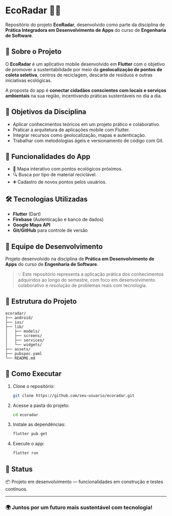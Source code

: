 # EcoRadar 🌱📱

Repositório do projeto **EcoRadar**, desenvolvido como parte da disciplina de **Prática Integradora em Desenvolvimento de Apps** do curso de **Engenharia de Software**.

## 📘 Sobre o Projeto

O **EcoRadar** é um aplicativo mobile desenvolvido em **Flutter** com o objetivo de promover a sustentabilidade por meio da **geolocalização de pontos de coleta seletiva**, centros de reciclagem, descarte de resíduos e outras iniciativas ecológicas. 

A proposta do app é **conectar cidadãos conscientes com locais e serviços ambientais** na sua região, incentivando práticas sustentáveis no dia a dia.

## 🎯 Objetivos da Disciplina

- Aplicar conhecimentos teóricos em um projeto prático e colaborativo.
- Praticar a arquitetura de aplicações mobile com Flutter.
- Integrar recursos como geolocalização, mapas e autenticação.
- Trabalhar com metodologias ágeis e versionamento de código com Git.

## 🚀 Funcionalidades do App

- 📍 Mapa interativo com pontos ecológicos próximos.
- 🔍 Busca por tipo de material reciclável.
- ➕ Cadastro de novos pontos pelos usuários.

## 🛠️ Tecnologias Utilizadas

- **Flutter** (Dart)
- **Firebase** (Autenticação e banco de dados)
- **Google Maps API**
- **Git/GitHub** para controle de versão

## 🧠 Equipe de Desenvolvimento

Projeto desenvolvido na disciplina de **Prática em Desenvolvimento de Apps** do curso de **Engenharia de Software**.

> 💡 Este repositório representa a aplicação prática dos conhecimentos adquiridos ao longo do semestre, com foco em desenvolvimento colaborativo e resolução de problemas reais com tecnologia.

## 📂 Estrutura do Projeto

```
ecoradar/
├── android/
├── ios/
├── lib/
│   ├── models/
│   ├── screens/
│   ├── services/
│   └── widgets/
├── assets/
├── pubspec.yaml
└── README.md
```

## 📝 Como Executar

1. Clone o repositório:
   ```bash
   git clone https://github.com/seu-usuario/ecoradar.git
   ```
2. Acesse a pasta do projeto:
   ```bash
   cd ecoradar
   ```
3. Instale as dependências:
   ```bash
   flutter pub get
   ```
4. Execute o app:
   ```bash
   flutter run
   ```

## 📌 Status

📦 Projeto em desenvolvimento — funcionalidades em construção e testes contínuos.

---

### 🌍 Juntos por um futuro mais sustentável com tecnologia!
